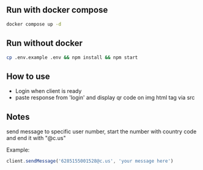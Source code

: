 ## Run with docker compose
```bash
docker compose up -d
```

## Run without docker
```bash
cp .env.example .env && npm install && npm start
```
## How to use
- Login when client is ready
- paste response from 'login' and display qr code on img html tag via src

## Notes
send message to specific user number, start the number with country code and end it with "@c.us"

Example:
```js
client.sendMessage('6285155001528@c.us', 'your message here')
```
